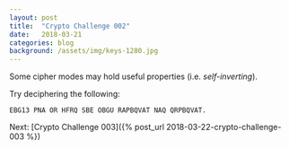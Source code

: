 ```yaml
---
layout: post
title:  "Crypto Challenge 002"
date:   2018-03-21
categories: blog
background: /assets/img/keys-1280.jpg
---
```

Some cipher modes may hold useful properties (i.e. *self-inverting*).

Try deciphering the following:

````
EBG13 PNA OR HFRQ SBE OBGU RAPBQVAT NAQ QRPBQVAT.
````

Next: [Crypto Challenge 003]({% post_url 2018-03-22-crypto-challenge-003 %})